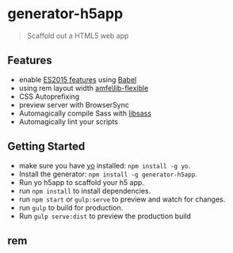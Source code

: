 # generator-h5app
> Scaffold out a HTML5 web app

## Features
* enable [ES2015 features](https://babeljs.io/docs/learn-es2015/) using [Babel](https://babeljs.io)
* using rem layout width [amfe\lib-flexible](https://github.com/amfe/lib-flexible)
* CSS Autoprefixing
* preview server with BrowserSync
* Automagically compile Sass with [libsass](http://libsass.org)
* Automagically lint your scripts

## Getting Started
* make sure you have [yo](https://github.com/yeoman/yo) installed: `npm install -g yo`.
* Install the generator: `npm install -g generator-h5app`.
* Run yo h5app to scaffold your h5 app.
* run `npm install` to install dependencies.
* run `npm start` or `gulp:serve` to preview and watch for changes.
* run `gulp` to build for production.
* Run `gulp serve:dist` to preview the production build

## rem
